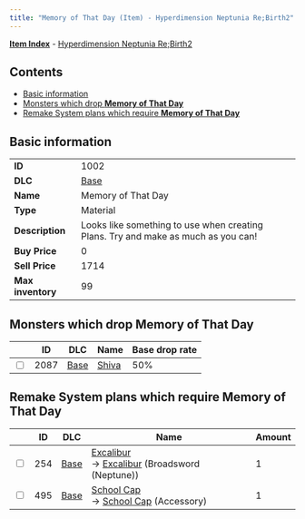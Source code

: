```yaml
---
title: "Memory of That Day (Item) - Hyperdimension Neptunia Re;Birth2"
---
```


[**Item Index**](/neptunia/rb2/item/index.html) - [Hyperdimension Neptunia Re;Birth2](/neptunia/rb2)

## Contents

- [Basic information](#basic-information)
- [Monsters which drop **Memory of That Day**](#monsters-which-drop-memory-of-that-day)
- [Remake System plans which require **Memory of That Day**](#remake-system-plans-which-require-memory-of-that-day)

## Basic information

|   |   |
| -- | -- |
| **ID** | 1002 |
| **DLC** | [Base](/neptunia/rb2/dlc/0-base.html) |
| **Name** | Memory of That Day |
| **Type** | Material |
| **Description** | Looks like something to use when creating Plans. Try and make as much as you can! |
| **Buy Price** | 0 |
| **Sell Price** | 1714 |
| **Max inventory** | 99 |

## Monsters which drop **Memory of That Day**

|    | ID | DLC | Name | Base drop rate |
| -- | -- | --- | ---- | -------------- |
| <input type="checkbox" id="rb2-monster-0-2087" class="trackbox" /> | 2087 | [Base](/neptunia/rb2/dlc/0-base.html) | [Shiva](/neptunia/rb2/monster/0-2087-shiva.html) | 50% |

## Remake System plans which require **Memory of That Day**

|    | ID | DLC | Name | Amount |
| -- | -- | --- | ---- | ------ |
| <input type="checkbox" id="rb2-remake-0-254" class="trackbox" /> | 254 | [Base](/neptunia/rb2/dlc/0-base.html) | [Excalibur](/neptunia/rb2/remake/0-254-excalibur.html)<br />→ [Excalibur](/neptunia/rb2/item/0-1191-excalibur.html) (Broadsword (Neptune)) | 1 |
| <input type="checkbox" id="rb2-remake-0-495" class="trackbox" /> | 495 | [Base](/neptunia/rb2/dlc/0-base.html) | [School Cap](/neptunia/rb2/remake/0-495-school-cap.html)<br />→ [School Cap](/neptunia/rb2/item/0-2442-school-cap.html) (Accessory) | 1 |